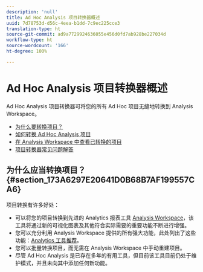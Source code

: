 ```yaml
---
description: 'null'
title: Ad Hoc Analysis 项目转换器概述
uuid: 7d78753d-d56c-4eea-b1dd-7c9ec225cce3
translation-type: ht
source-git-commit: ad9a7729924636055e456d0fd7ab928be227034d
workflow-type: ht
source-wordcount: '166'
ht-degree: 100%

---
```



# Ad Hoc Analysis 项目转换器概述

Ad Hoc Analysis 项目转换器可将您的所有 Ad Hoc 项目无缝地转换到 Analysis Workspace。

* [为什么要转换项目？](/help/analyze/ad-hoc-analysis/c-aha-project-converter/aha2aw-overview.md#section_173A6297E20641D0B68B7AF199557CA6)
* [如何转换 Ad Hoc Analysis 项目](/help/analyze/ad-hoc-analysis/c-aha-project-converter/aha2aw-workflow.md#topic_5A55F73488704C5D8E42CDD04B5984DE)
* [在 Analysis Workspace 中查看已转换的项目](/help/analyze/ad-hoc-analysis/c-aha-project-converter/view-projects-workspace.md)
* [项目转换器常见问题解答](/help/analyze/ad-hoc-analysis/c-aha-project-converter/aha2aw-converter-faq.md#topic_8231595303AD403E9322645A63632D57)

## 为什么应当转换项目？{#section_173A6297E20641D0B68B7AF199557CA6}

项目转换有许多好处：

* 可以将您的项目转换到先进的 Analytics 报表工具 [Analysis Workspace](https://docs.adobe.com/content/help/zh-Hans/analytics/analyze/analysis-workspace/home.html)，该工具将通过新的可视化图表及其他符合实际需要的重要功能不断进行增强。
* 您可以充分利用 Analysis Workspace 提供的所有强大功能，此处列出了这些功能：[Analytics 工具推荐](https://docs.adobe.com/content/help/zh-Hans/analytics/admin/admin-overview/which-analytics-tool.html)。
* 您可以批量转换项目，而无需在 Analysis Workspace 中手动重建项目。
* 尽管 Ad Hoc Analysis 是已存在多年的有用工具，但目前该工具目前仍处于维护模式，并且未向其中添加任何新功能。

